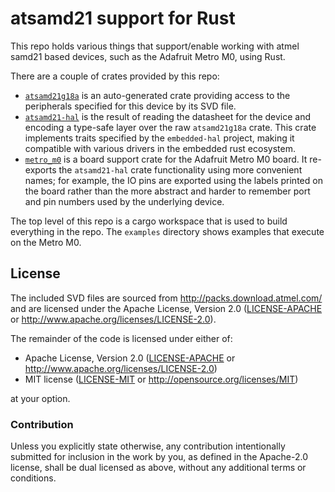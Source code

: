 # atsamd21 support for Rust

This repo holds various things that support/enable working with atmel samd21 based
devices, such as the Adafruit Metro M0, using Rust.

There are a couple of crates provided by this repo:

* [`atsamd21g18a`](https://docs.rs/atsamd21g18a/latest/atsamd21g18a/) is an
  auto-generated crate providing access to the peripherals
  specified for this device by its SVD file.
* [`atsamd21-hal`](https://docs.rs/atsamd21-hal/latest/atsamd21_hal/) is the result
  of reading the datasheet for the device and encoding
  a type-safe layer over the raw `atsamd21g18a` crate.  This crate implements traits
  specified by the `embedded-hal` project, making it compatible with various drivers
  in the embedded rust ecosystem.
* [`metro_m0`](https://docs.rs/metro_m0/latest/metro_m0/) is a board support crate
  for the Adafruit Metro M0 board.  It re-exports the `atsamd21-hal` crate functionality
  using more convenient names; for example, the IO pins are exported using the labels
  printed on the board rather than the more abstract and harder to remember port and
  pin numbers used by the underlying device.

The top level of this repo is a cargo workspace that is used to build everything
in the repo.  The `examples` directory shows examples that execute on the Metro M0.

## License

The included SVD files are sourced from http://packs.download.atmel.com/ and
are licensed under the Apache License, Version 2.0 ([LICENSE-APACHE](LICENSE-APACHE) or
http://www.apache.org/licenses/LICENSE-2.0).

The remainder of the code is licensed under either of:

- Apache License, Version 2.0 ([LICENSE-APACHE](LICENSE-APACHE) or
  http://www.apache.org/licenses/LICENSE-2.0)
- MIT license ([LICENSE-MIT](LICENSE-MIT) or http://opensource.org/licenses/MIT)

at your option.

### Contribution

Unless you explicitly state otherwise, any contribution intentionally submitted for inclusion in the
work by you, as defined in the Apache-2.0 license, shall be dual licensed as above, without any
additional terms or conditions.
